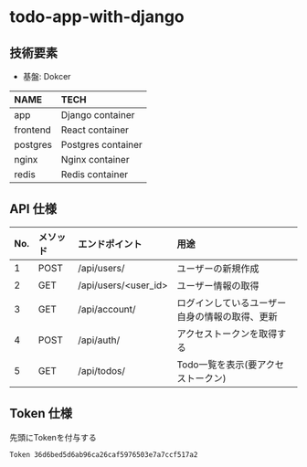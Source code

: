 # todo-app-with-django

## 技術要素
* 基盤: Dokcer


|NAME|TECH|
|:----|:----|
|app|Django container|
|frontend|React container|
|postgres|Postgres container|
|nginx|Nginx container|
|redis|Redis container|

## API 仕様

|No.|メソッド|エンドポイント|用途|
|:----|:----|:----|:----|
|1|POST|/api/users/|ユーザーの新規作成|
|2|GET|/api/users/<user_id>|ユーザー情報の取得|
|3|GET|/api/account/|ログインしているユーザー自身の情報の取得、更新|
|4|POST|/api/auth/|アクセストークンを取得する|
|5|GET|/api/todos/|Todo一覧を表示(要アクセストークン)|


## Token 仕様
先頭にTokenを付与する

```bash
Token 36d6bed5d6ab96ca26caf5976503e7a7ccf517a2
```